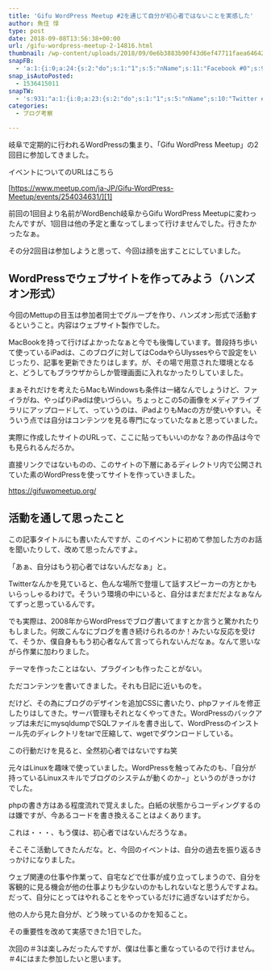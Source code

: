 ```yaml
---
title: 'Gifu WordPress Meetup #2を通じて自分が初心者ではないことを実感した'
author: 魚住 惇
type: post
date: 2018-09-08T13:56:38+00:00
url: /gifu-wordpress-meetup-2-14816.html
thumbnail: /wp-content/uploads/2018/09/0e6b3883b90f43d6ef47711faea64642.png
snapFB:
  - 'a:1:{i:0;a:24:{s:2:"do";s:1:"1";s:5:"nName";s:11:"Facebook #0";s:9:"msgFormat";s:51:"ブログを更新しました！%TITLE% %SITENAME%";s:6:"appKey";s:35:"x5g9aw2d4v22454x2w294d444a4p2b4u2z2";s:6:"appSec";s:69:"d3h0au284x2i5b4s224h5e414a4p2m5z2y2u2k584x24474e4w2p2y2d4w244q2748484";s:8:"postType";s:1:"A";s:8:"apiToUse";s:4:"fbfb";s:7:"fltrsOn";i:0;s:5:"fltrs";a:0:{}s:7:"proxyOn";i:0;s:7:"useSURL";i:0;s:1:"v";i:350;s:3:"tpt";s:0:"";s:4:"pgID";s:15:"627487850654942";s:6:"imgUpl";s:1:"T";s:10:"riComments";i:0;s:12:"riCommentsAA";i:0;s:5:"proxy";a:2:{s:5:"proxy";s:0:"";s:2:"up";s:0:"";}s:9:"wpImgSize";s:4:"full";s:5:"glpid";s:0:"";s:4:"uMsg";s:0:"";s:11:"accessToken";s:175:"EAAMjGZBx2DIABAK9Shrq8A1facZBzmI7j4gQptvfrvrC0QRXFBjndKxoJdk1x3YCLY5zT01ivVoEhYZCv0wO4N4WlEb8wNRBgIgy8OvpQQfV1zmMs4Tfgs9r2rrWnoya0gsx9AgvoAlPCKCha6ZAYq5mszCg54MRDGptJQ0xegZDZD";s:8:"authUser";s:15:"627487850654942";s:12:"authUserName";s:10:"Jun Uozumi";}}'
snap_isAutoPosted:
  - 1536415011
snapTW:
  - 's:931:"a:1:{i:0;a:23:{s:2:"do";s:1:"1";s:5:"nName";s:10:"Twitter #0";s:9:"msgFormat";s:40:"記事を書きました: %TITLE%  %URL%";s:6:"appKey";s:55:"x5g9a2494h465u554l434265454e306b4j4m474q3o3w5r4h3a3b4r3";s:6:"appSec";s:105:"d3h0ak37413l546f4u25615i4n4j3p4w384o305r3l336s5d4i4n4u3q354p3u2o4p433o50325b4m4f4r3s463t454y534r3s3l57406";s:7:"fltrsOn";i:0;s:5:"fltrs";a:0:{}s:7:"proxyOn";i:0;s:7:"useSURL";i:0;s:1:"v";i:350;s:5:"twURL";s:29:"https://twitter.com/jun3010me";s:11:"accessToken";s:50:"67790051-Zy1o3Z7D9ONCVqKqdP2QPAIhGVwkCADeltfZN9dth";s:14:"accessTokenSec";s:45:"k94u64BhC2TPT95vmy98nXsz1WUVhQEFSW2qnZM46Q5z1";s:5:"tw140";i:0;s:10:"riComments";i:0;s:11:"riCommentsM";i:0;s:12:"riCommentsAA";i:0;s:8:"attchImg";s:1:"1";s:9:"wpImgSize";s:4:"full";s:8:"isPosted";s:1:"1";s:4:"pgID";s:19:"1038425945596547072";s:7:"postURL";s:56:"https://twitter.com/jun3010me/status/1038425945596547072";s:5:"pDate";s:19:"2018-09-08 13:56:53";}}";'
categories:
  - ブログ考察

---
```

岐阜で定期的に行われるWordPressの集まり、「Gifu WordPress Meetup」の2回目に参加してきました。

イベントについてのURLはこちら

[https://www.meetup.com/ja-JP/Gifu-WordPress-Meetup/events/254034631/][1]

前回の1回目より名前がWordBench岐阜からGifu WordPress Meetupに変わったんですが、1回目は他の予定と重なってしまって行けませんでした。行きたかったなぁ。

その分2回目は参加しようと思って、今回は顔を出すことにしていました。

## WordPressでウェブサイトを作ってみよう（ハンズオン形式）

今回のMettupの目玉は参加者同士でグループを作り、ハンズオン形式で活動するということ。内容はウェブサイト製作でした。

MacBookを持って行けばよかったなぁと今でも後悔しています。普段持ち歩いて使っているiPadは、このブログに対してはCodaやらUlyssesやらで設定をいじったり、記事を更新できたりはします。が、その場で用意された環境となると、どうしてもブラウザからしか管理画面に入れなかったりしていました。

まぁそれだけを考えたらMacもWindowsも条件は一緒なんでしょうけど、ファイラがね、やっぱりiPadは使いづらい。ちょっとこの5の画像をメディアライブラリにアップロードして、っていうのは、iPadよりもMacの方が使いやすい。そういう点では自分はコンテンツを見る専門になっていたなぁと思っていました。

実際に作成したサイトのURLって、ここに貼ってもいいのかな？あの作品は今でも見られるんだろか。

直接リンクではないものの、このサイトの下層にあるディレクトリ内で公開されていた素のWordPressを使ってサイトを作っていきました。

<https://gifuwpmeetup.org/>

## 活動を通して思ったこと

この記事タイトルにも書いたんですが、このイベントに初めて参加した方のお話を聞いたりして、改めて思ったんですよ。

「あぁ、自分はもう初心者ではないんだなぁ」と。

Twitterなんかを見ていると、色んな場所で登壇して話すスピーカーの方とかもいらっしゃるわけで。そういう環境の中にいると、自分はまだまだだよなぁなんてずっと思っているんです。

でも実際は、2008年からWordPressでブログ書いてますとか言うと驚かれたりもしました。何故こんなにブログを書き続けられるのか！みたいな反応を受けて、そうか、僕自身ももう初心者なんて言ってられないんだなぁ。なんて思いながら作業に加わりました。

テーマを作ったことはない、プラグインも作ったことがない。

ただコンテンツを書いてきました。それも日記に近いものを。

だけど、その為にブログのデザインを追加CSSに書いたり、phpファイルを修正したりはしてきた。サーバ管理もそれとなくやってきた。WordPressのバックアップは未だにmysqldumpでSQLファイルを書き出して、WordPressのインストール先のディレクトリをtarで圧縮して、wgetでダウンロードしている。

この行動だけを見ると、全然初心者ではないですね笑

元々はLinuxを趣味で使っていました。WordPressを触ってみたのも、「自分が持っているLinuxスキルでブログのシステムが動くのか−」というのがきっかけでした。

phpの書き方はある程度流れで覚えました。白紙の状態からコーディングするのは嫌ですが、今あるコードを書き換えることはよくあります。

これは・・・、もう僕は、初心者ではないんだろうなぁ。

そこそこ活動してきたんだな。と、今回のイベントは、自分の過去を振り返るきっかけになりました。

ウェブ関連の仕事や作業って、自宅などで仕事が成り立ってしまうので、自分を客観的に見る機会が他の仕事よりも少ないのかもしれないなと思うんですよね。だって、自分にとってはやれることをやっているだけに過ぎないはずだから。

他の人から見た自分が、どう映っているのかを知ること。

その重要性を改めて実感できた1日でした。

次回の＃3は楽しみだったんですが、僕は仕事と重なっているので行けません。＃4にはまた参加したいと思います。

 [1]: https://www.meetup.com/ja-JP/Gifu-WordPress-Meetup/events/254034631/ "[岐阜]Gifu WordPress Meetup #2 「WordPressでウェブサイトをみんなで作ろうハンズオン」"